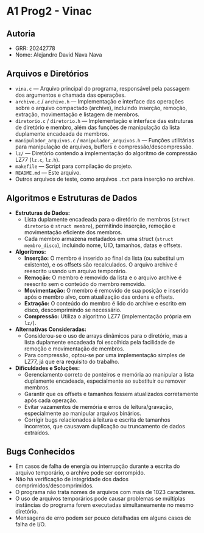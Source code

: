 # A1 Prog2 - Vinac

## Autoria
- GRR: 20242778
- Nome: Alejandro David Nava Nava

## Arquivos e Diretórios

- `vina.c` — Arquivo principal do programa, responsável pela passagem dos argumentos e chamada das operações.
- `archive.c` / `archive.h` — Implementação e interface das operações sobre o arquivo compactado (archive), incluindo inserção, remoção, extração, movimentação e listagem de membros.
- `diretorio.c` / `diretorio.h` — Implementação e interface das estruturas de diretório e membro, além das funções de manipulação da lista duplamente encadeada de membros.
- `manipulador_arquivos.c` / `manipulador_arquivos.h` — Funções utilitárias para manipulação de arquivos, buffers e compressão/descompressão.
- `lz/` — Diretório contendo a implementação do algoritmo de compressão LZ77 (`lz.c`, `lz.h`).
- `makefile` — Script para compilação do projeto.
- `README.md` — Este arquivo.
- Outros arquivos de teste, como arquivos `.txt` para inserção no archive.

## Algoritmos e Estruturas de Dados

- **Estruturas de Dados:**
  - Lista duplamente encadeada para o diretório de membros (`struct diretorio` e `struct membro`), permitindo inserção, remoção e movimentação eficiente dos membros.
  - Cada membro armazena metadados em uma struct (`struct membro_disco`), incluindo nome, UID, tamanhos, datas e offsets.
- **Algoritmos:**
  - **Inserção:** O membro é inserido ao final da lista (ou substitui um existente), e os offsets são recalculados. O arquivo archive é reescrito usando um arquivo temporário.
  - **Remoção:** O membro é removido da lista e o arquivo archive é reescrito sem o conteúdo do membro removido.
  - **Movimentação:** O membro é removido de sua posição e inserido após o membro alvo, com atualização das ordens e offsets.
  - **Extração:** O conteúdo do membro é lido do archive e escrito em disco, descomprimindo se necessário.
  - **Compressão:** Utiliza o algoritmo LZ77 (implementação própria em `lz/`).
- **Alternativas Consideradas:**
  - Considerou-se o uso de arrays dinâmicos para o diretório, mas a lista duplamente encadeada foi escolhida pela facilidade de remoção e movimentação de membros.
  - Para compressão, optou-se por uma implementação simples de LZ77, já que era requisito do trabalho.
- **Dificuldades e Soluções:**
  - Gerenciamento correto de ponteiros e memória ao manipular a lista duplamente encadeada, especialmente ao substituir ou remover membros.
  - Garantir que os offsets e tamanhos fossem atualizados corretamente após cada operação.
  - Evitar vazamentos de memória e erros de leitura/gravação, especialmente ao manipular arquivos binários.
  - Corrigir bugs relacionados à leitura e escrita de tamanhos incorretos, que causavam duplicação ou truncamento de dados extraídos.

## Bugs Conhecidos

- Em casos de falha de energia ou interrupção durante a escrita do arquivo temporário, o archive pode ser corrompido.
- Não há verificação de integridade dos dados comprimidos/descomprimidos.
- O programa não trata nomes de arquivos com mais de 1023 caracteres.
- O uso de arquivos temporários pode causar problemas se múltiplas instâncias do programa forem executadas simultaneamente no mesmo diretório.
- Mensagens de erro podem ser pouco detalhadas em alguns casos de falha de I/O.

